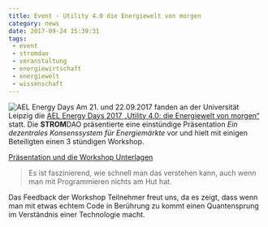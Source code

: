```yaml
---
title: Event - Utility 4.0 die Energiewelt von morgen
category: news
date: 2017-09-24 15:39:31
tags:
 - event
 - stromdao
 - veranstaltung
 - energiewirtschaft
 - energiewelt
 - wissenschaft
---
```

![AEL Energy  Days](/assets/ael_event.png "Wie verändert die Blockchain die Datenverarbeitung?")
Am 21. und 22.09.2017 fanden an der Universität Leipzig die [AEL Energy Days 2017 „Utility 4.0: die Energiewelt von morgen“](http://www.energieverein-leipzig.de/ael-energy-days/) statt. Die **STROM**DAO präsentierte eine einstündige Präsentation *Ein dezentrales Konsenssystem für Energiemärkte* vor und hielt mit einigen Beteiligten einen 3 stündigen Workshop.

[Präsentation und die Workshop Unterlagen](http://docs.stromdao.de/presentations/20170922/)


> Es ist faszinierend, wie schnell man das verstehen kann, auch wenn man mit Programmieren nichts am Hut hat.

Das Feedback der Workshop Teilnehmer freut uns, da es zeigt, dass wenn man mit etwas echtem Code in Berührung zu kommt einen Quantensprung im Verständnis einer Technologie macht.

